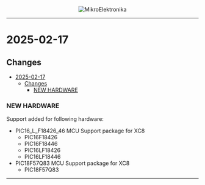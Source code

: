 <p align="center">
  <img src="http://www.mikroe.com/img/designs/beta/logo_small.png?raw=true" alt="MikroElektronika"/>
</p>

---

# 2025-02-17

## Changes

- [2025-02-17](#2025-02-17)
  - [Changes](#changes)
    - [NEW HARDWARE](#new-hardware)

### NEW HARDWARE

Support added for following hardware:

+ PIC16_L_F18426_46 MCU Support package for XC8
  + PIC16F18426
  + PIC16F18446
  + PIC16LF18426
  + PIC16LF18446
+ PIC18F57Q83 MCU Support package for XC8
  + PIC18F57Q83

---
